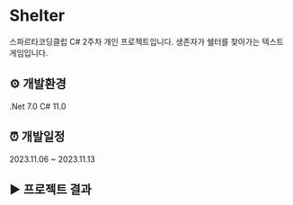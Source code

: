 # Shelter
스파르타코딩클럽 C# 2주차 개인 프로젝트입니다.
생존자가 쉘터를 찾아가는 텍스트 게임입니다.

## ⚙️ 개발환경
.Net 7.0
C# 11.0

## ⏰ 개발일정
2023.11.06 ~ 2023.11.13

## ▶️ 프로젝트 결과
